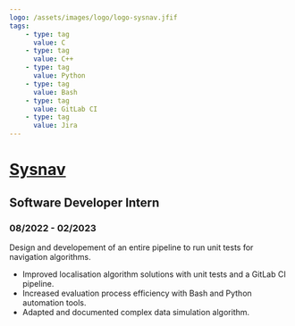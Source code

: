 ```yaml
---
logo: /assets/images/logo/logo-sysnav.jfif
tags:
    - type: tag
      value: C
    - type: tag
      value: C++
    - type: tag
      value: Python
    - type: tag
      value: Bash
    - type: tag
      value: GitLab CI
    - type: tag
      value: Jira
---
```


# [Sysnav](https://www.sysnav.fr/)

## Software Developer Intern

### 08/2022 - 02/2023

Design and developement of an entire pipeline to run unit tests for navigation algorithms.

- Improved localisation algorithm solutions with unit tests and a GitLab CI pipeline.
- Increased evaluation process efficiency with Bash and Python automation tools.
- Adapted and documented complex data simulation algorithm.
